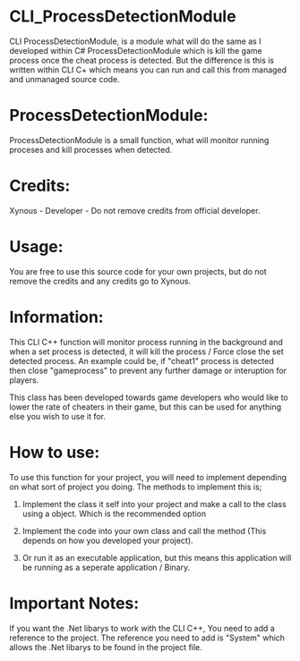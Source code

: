 # CLI_ProcessDetectionModule
CLI ProcessDetectionModule, is a module what will do the same as I developed within C# ProcessDetectionModule which is kill the game process once the cheat process is detected. But the difference is this is written within CLI C+ which means you can run and call this from managed and unmanaged source code.

# ProcessDetectionModule:
ProcessDetectionModule is a small function, what will monitor running proceses and kill processes when detected.

# Credits:
Xynous - Developer - Do not remove credits from official developer.

# Usage:
You are free to use this source code for your own projects, but do not remove the credits and any credits go to Xynous.

# Information:
This CLI C++ function will monitor process running in the background and when a set process is detected, it will kill the process / Force close the set detected process. An example could be, if "cheat1" process is detected then close "gameprocess" to prevent any further damage or interuption for players.

This class has been developed towards game developers who would like to lower the rate of cheaters in their game, but this can be used for anything else you wish to use it for.

# How to use:
To use this function for your project, you will need to implement depending on what sort of project you doing. The methods to implement this is;

1. Implement the class it self into your project and make a call to the class using a object. Which is the recommended option

2. Implement the code into your own class and call the method (This depends on how you developed your project).

3. Or run it as an executable application, but this means this application will be running as a seperate application / Binary.

# Important Notes:
If you want the .Net libarys to work with the CLI C++, You need to add a reference to the project. The reference you need to add is "System" which allows the .Net libarys to be found in the project file.

